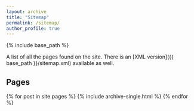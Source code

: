 ```yaml
---
layout: archive
title: "Sitemap"
permalink: /sitemap/
author_profile: true
---
```


{% include base_path %}

A list of all the pages found on the site.
There is an [XML version]({{ base_path }}/sitemap.xml) available as well.

<h2>Pages</h2>
{% for post in site.pages %}
  {% include archive-single.html %}
{% endfor %}
